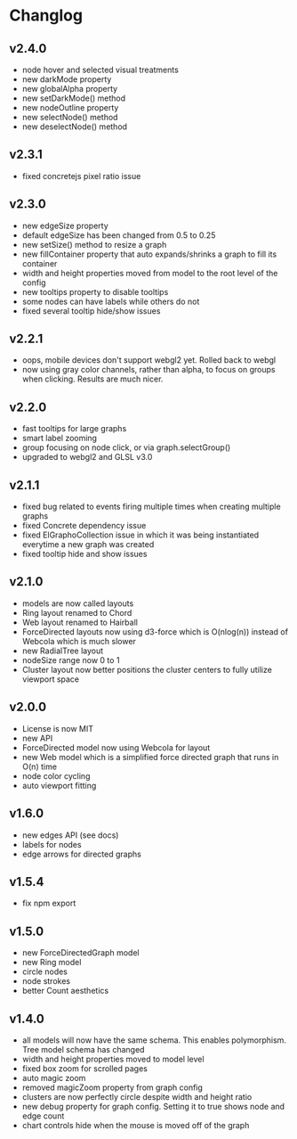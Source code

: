 # Changlog

## v2.4.0
* node hover and selected visual treatments
* new darkMode property
* new globalAlpha property
* new setDarkMode() method
* new nodeOutline property
* new selectNode() method
* new deselectNode() method

## v2.3.1
* fixed concretejs pixel ratio issue

## v2.3.0
* new edgeSize property
* default edgeSize has been changed from 0.5 to 0.25
* new setSize() method to resize a graph
* new fillContainer property that auto expands/shrinks a graph to fill its container
* width and height properties moved from model to the root level of the config
* new tooltips property to disable tooltips
* some nodes can have labels while others do not
* fixed several tooltip hide/show issues

## v2.2.1
* oops, mobile devices don't support webgl2 yet.  Rolled back to webgl
* now using gray color channels, rather than alpha, to focus on groups when clicking.  Results are much nicer.

## v2.2.0
* fast tooltips for large graphs
* smart label zooming
* group focusing on node click, or via graph.selectGroup()
* upgraded to webgl2 and GLSL v3.0

## v2.1.1
* fixed bug related to events firing multiple times when creating multiple graphs
* fixed Concrete dependency issue
* fixed ElGraphoCollection issue in which it was being instantiated everytime a new graph was created
* fixed tooltip hide and show issues

## v2.1.0
* models are now called layouts
* Ring layout renamed to Chord
* Web layout renamed to Hairball
* ForceDirected layouts now using d3-force which is O(nlog(n)) instead of Webcola which is much slower
* new RadialTree layout
* nodeSize range now 0 to 1
* Cluster layout now better positions the cluster centers to fully utilize viewport space

## v2.0.0
* License is now MIT
* new API
* ForceDirected model now using Webcola for layout
* new Web model which is a simplified force directed graph that runs in O(n) time
* node color cycling
* auto viewport fitting

## v1.6.0
* new edges API (see docs)
* labels for nodes
* edge arrows for directed graphs

## v1.5.4
* fix npm export

## v1.5.0
* new ForceDirectedGraph model
* new Ring model
* circle nodes
* node strokes
* better Count aesthetics

## v1.4.0
* all models will now have the same schema.  This enables polymorphism.  Tree model schema has changed
* width and height properties moved to model level
* fixed box zoom for scrolled pages
* auto magic zoom
* removed magicZoom property from graph config
* clusters are now perfectly circle despite width and height ratio
* new debug property for graph config.  Setting it to true shows node and edge count
* chart controls hide when the mouse is moved off of the graph